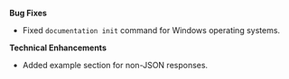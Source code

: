 **Bug Fixes**

* Fixed `documentation init` command for Windows operating systems.

**Technical Enhancements**

* Added example section for non-JSON responses.